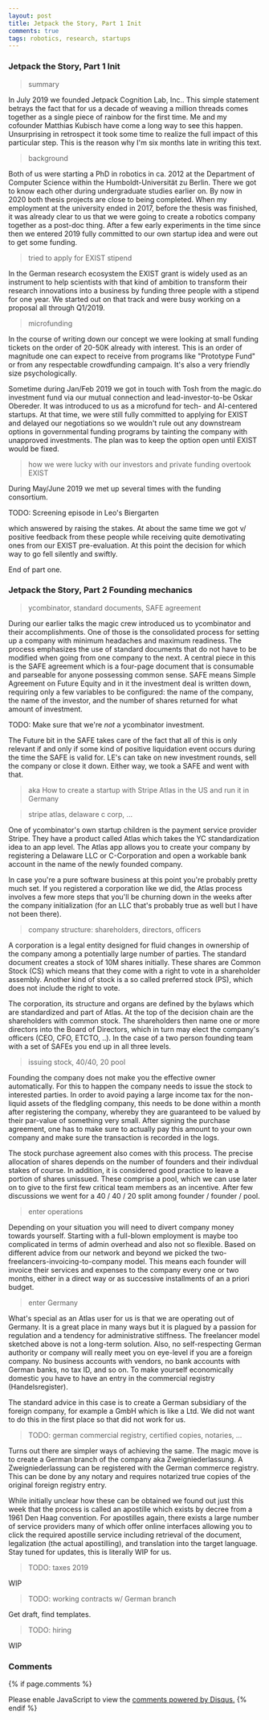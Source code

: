 ```yaml
---
layout: post
title: Jetpack the Story, Part 1 Init
comments: true
tags: robotics, research, startups
---
```


### Jetpack the Story, Part 1 Init

> summary

In July 2019 we founded Jetpack Cognition Lab, Inc.. This simple
statement betrays the fact that for us a decade of weaving a million
threads comes together as a single piece of rainbow for the first
time. Me and my cofounder Matthias Kubisch have come a long way to see
this happen. Unsurprising in retrospect it took some time to realize
the full impact of this particular step. This is the reason why I'm
six months late in writing this text.

> background

Both of us were starting a PhD in robotics in ca. 2012 at the
Department of Computer Science within the Humboldt-Universität zu
Berlin. There we got to know each other during undergraduate studies
earlier on. By now in 2020 both thesis projects are close to being
completed. When my employment at the university ended in 2017, before
the thesis was finished, it was already clear to us that we were going
to create a robotics company together as a post-doc thing. After a few
early experiments in the time since then we entered 2019 fully
committed to our own startup idea and were out to get some funding.

> tried to apply for EXIST stipend
 
In the German research ecosystem the EXIST grant is widely used as an
instrument to help scientists with that kind of ambition to transform
their research innovations into a business by funding three people
with a stipend for one year. We started out on that track and were
busy working on a proposal all through Q1/2019.

> microfunding

In the course of writing down our concept we were looking at small
funding tickets on the order of 20-50K already with interest. This is
an order of magnitude one can expect to receive from programs like
"Prototype Fund" or from any respectable crowdfunding campaign. It's
also a very friendly size psychologically.

Sometime during Jan/Feb 2019 we got in touch with Tosh from the
magic.do investment fund via our mutual connection and
lead-investor-to-be Oskar Obereder. It was introduced to us as a
microfund for tech- and AI-centered startups. At that time, we were
still fully committed to applying for EXIST and delayed our
negotiations so we wouldn't rule out any downstream options in
governmental funding programs by tainting the company with unapproved
investments. The plan was to keep the option open until EXIST would be
fixed.

> how we were lucky with our investors and private funding overtook EXIST

During May/June 2019 we met up several times with the funding
consortium.

TODO: Screening episode in Leo's Biergarten

which answered by raising the stakes. At about the same
time we got v/ positive feedback from these people while receiving
quite demotivating ones from our EXIST pre-evaluation. At this point
the decision for which way to go fell silently and swiftly.

End of part one.


### Jetpack the Story, Part 2 Founding mechanics

> ycombinator, standard documents, SAFE agreement

During our earlier talks the magic crew introduced us to ycombinator
and their accomplishments. One of those is the consolidated process
for setting up a company with minimum headaches and maximum
readiness. The process emphasizes the use of standard documents that
do not have to be modified when going from one company to the next. A
central piece in this is the SAFE agreement which is a four-page
document that is consumable and parseable for anyone possessing common
sense. SAFE means Simple Agreement on Future Equity and in it the
investment deal is written down, requiring only a few variables to be
configured: the name of the company, the name of the investor, and the
number of shares returned for what amount of investment.

TODO: Make sure that we're _not_ a ycombinator investment.

The Future bit in the SAFE takes care of the fact that all of this is
only relevant if and only if some kind of positive liquidation event
occurs during the time the SAFE is valid for. LE's can take on
new investment rounds, sell the company or close it down. Either
way, we took a SAFE and went with that.

> aka How to create a startup with Stripe Atlas in the US and run it in Germany

> stripe atlas, delaware c corp, ...

One of ycombinator's own startup children is the payment service
provider Stripe. They have a product called Atlas which takes the YC
standardization idea to an app level. The Atlas app allows you to
create your company by registering a Delaware LLC or C-Corporation and
open a workable bank account in the name of the newly founded
company.

In case you're a pure software business at this point you're probably
pretty much set. If you registered a corporation like we did, the
Atlas process involves a few more steps that you'll be churning down
in the weeks after the company initialization (for an LLC that's
probably true as well but I have not been there).

> company structure: shareholders, directors, officers

A corporation is a legal entity designed for fluid changes in
ownership of the company among a potentially large number of
parties. The standard document creates a stock of 10M shares
initially. These shares are Common Stock (CS) which means that they
come with a right to vote in a shareholder assembly. Another kind of
stock is a so called preferred stock (PS), which does not include the right
to vote.

The corporation, its structure and organs are defined by the bylaws
which are standardized and part of Atlas. At the top of the decision
chain are the shareholders with common stock. The shareholders then
name one or more directors into the Board of Directors, which in turn
may elect the company's officers (CEO, CFO, ETCTO, ..). In the case of
a two person founding team with a set of SAFEs you end up in all three
levels.

> issuing stock, 40/40, 20 pool

Founding the company does not make you the effective owner
automatically. For this to happen the company needs to issue the stock
to interested parties. In order to avoid paying a large income tax for
the non-liquid assets of the fledgling company, this needs to be done
within a month after registering the company, whereby they are
guaranteed to be valued by their par-value of something very
small. After signing the purchase agreement, one has to make sure to
actually pay this amount to your own company and make sure the
transaction is recorded in the logs.

The stock purchase agreement also comes with this process. The precise
allocation of shares depends on the number of founders and their
indivdual stakes of course. In addition, it is considered good practice
to leave a portion of shares unissued. These comprise a pool, which we can
use later on to give to the first few critical team members as an
incentive. After few discussions we went for a 40 /
40 / 20 split among founder / founder / pool.

> enter operations

Depending on your situation you will need to divert company money
towards yourself. Starting with a full-blown employment is maybe too
complicated in terms of admin overhead and also not so flexible. Based
on different advice from our network and beyond we picked the
two-freelancers-invoicing-to-company model. This means each founder
will invoice their services and expenses to the company every one or
two months, either in a direct way or as successive installments of an
a priori budget.

> enter Germany

What's special as an Atlas user for us is that we are operating out of
Germany. It is a great place in many ways but it is plagued by a
passion for regulation and a tendency for administrative
stiffness. The freelancer model sketched above is not a long-term
solution. Also, no self-respecting German authority or company will
really meet you on eye-level if you are a foreign company. No business
accounts with vendors, no bank accounts with German banks, no tax ID,
and so on. To make yourself economically domestic you have to have an
entry in the commercial registry (Handelsregister).

The standard advice in this case is to create a German subsidiary of
the foreign company, for example a GmbH which is like a Ltd. We did
not want to do this in the first place so that did not work for us.

> TODO: german commercial registry, certified copies, notaries, ...

Turns out there are simpler ways of achieving the same. The magic move
is to create a German branch of the company aka Zweigniederlassung. A
Zweigniederlassung can be registered with the German commerce
registry. This can be done by any notary and requires notarized true
copies of the original foreign registry entry.

While initially unclear how these can be obtained we found out just
this week that the process is called an apostille which exists by
decree from a 1961 Den Haag convention. For apostilles again, there
exists a large number of service providers many of which offer online
interfaces allowing you to click the required apostille service
including retrieval of the document, legalization (the actual
apostilling), and translation into the target language. Stay tuned for
updates, this is literally WIP for us.

> TODO: taxes 2019

WIP

> TODO: working contracts w/ German branch

Get draft, find templates.

> TODO: hiring

WIP

### Comments

{% if page.comments %}
<div id="disqus_thread"></div>
<script>

/**
*  RECOMMENDED CONFIGURATION VARIABLES: EDIT AND UNCOMMENT THE SECTION BELOW TO INSERT DYNAMIC VALUES FROM YOUR PLATFORM OR CMS.
*  LEARN WHY DEFINING THESE VARIABLES IS IMPORTANT: https://disqus.com/admin/universalcode/#configuration-variables*/
/*
var disqus_config = function () {
this.page.url = PAGE_URL;  // Replace PAGE_URL with your page's canonical URL variable
this.page.identifier = PAGE_IDENTIFIER; // Replace PAGE_IDENTIFIER with your page's unique identifier variable
};
*/
(function() { // DON'T EDIT BELOW THIS LINE
var d = document, s = d.createElement('script');
s.src = '//x75.disqus.com/embed.js';
s.setAttribute('data-timestamp', +new Date());
(d.head || d.body).appendChild(s);
})();
</script>
<noscript>Please enable JavaScript to view the <a href="https://disqus.com/?ref_noscript">comments powered by Disqus.</a></noscript>
{% endif %}

